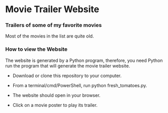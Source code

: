 # Movie Trailer Website

### Trailers of some of my favorite movies

Most of the movies in the list are quite old.

### How to view the Website

The website is generated by a Python program, therefore, you need Python run the program that will generate the movie trailer website.

* Download or clone this repository to your computer.

* From a terminal/cmd/PowerShell, run python fresh_tomatoes.py.

* The website should open in your browser.

* Click on a movie poster to play its trailer.
